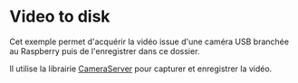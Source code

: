 # Video to disk

Cet exemple permet d'acquérir la vidéo issue d'une caméra USB branchée au Raspberry puis de l'enregistrer dans ce dossier.

Il utilise la librairie <a href="https://wpilib.screenstepslive.com/s/currentCS/m/vision/l/682778-read-and-process-video-cameraserver-class">CameraServer</a> pour capturer et enregistrer la vidéo.
